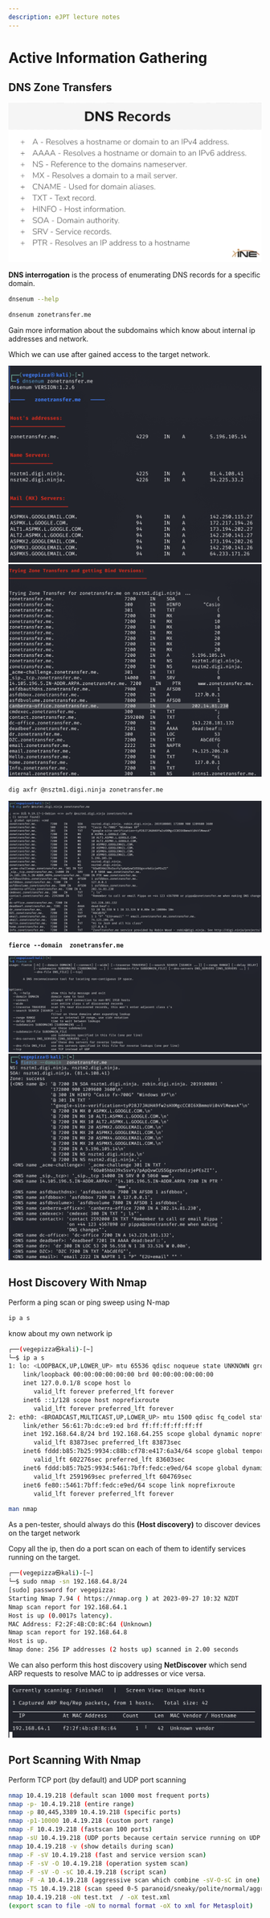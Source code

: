 ```yaml
---
description: eJPT lecture notes
---
```


# Active Information Gathering

## DNS Zone Transfers

![](<.gitbook/assets/image (17).png>)

**DNS interrogation** is the process of enumerating DNS records for a specific domain.

```bash
dnsenum --help
```

```bash
dnsenum zonetransfer.me
```

Gain more information about the subdomains which know about internal ip addresses and network.

Which we can use after gained access to the target network.&#x20;

![](<.gitbook/assets/image (9).png>)![](<.gitbook/assets/image (10).png>)

```bash
dig axfr @nsztm1.digi.ninja zonetransfer.me
```

![](<.gitbook/assets/image (11).png>)

<pre class="language-bash"><code class="lang-bash"><strong>fierce --domain  zonetransfer.me
</strong></code></pre>

![](<.gitbook/assets/image (12).png>)![](<.gitbook/assets/image (13).png>)

## Host Discovery With Nmap

Perform a ping scan or ping sweep using N-map

```bash
ip a s
```

know about my own network ip

```bash
┌──(vegepizza㉿kali)-[~]
└─$ ip a s  
1: lo: <LOOPBACK,UP,LOWER_UP> mtu 65536 qdisc noqueue state UNKNOWN group default qlen 1000
    link/loopback 00:00:00:00:00:00 brd 00:00:00:00:00:00
    inet 127.0.0.1/8 scope host lo
       valid_lft forever preferred_lft forever
    inet6 ::1/128 scope host noprefixroute 
       valid_lft forever preferred_lft forever
2: eth0: <BROADCAST,MULTICAST,UP,LOWER_UP> mtu 1500 qdisc fq_codel state UP group default qlen 1000
    link/ether 56:61:7b:dc:e9:ed brd ff:ff:ff:ff:ff:ff
    inet 192.168.64.8/24 brd 192.168.64.255 scope global dynamic noprefixroute eth0
       valid_lft 83873sec preferred_lft 83873sec
    inet6 fddd:b85:7b25:9934:c88b:cf78:e417:6a34/64 scope global temporary dynamic 
       valid_lft 602276sec preferred_lft 83603sec
    inet6 fddd:b85:7b25:9934:5461:7bff:fedc:e9ed/64 scope global dynamic mngtmpaddr noprefixroute 
       valid_lft 2591969sec preferred_lft 604769sec
    inet6 fe80::5461:7bff:fedc:e9ed/64 scope link noprefixroute 
       valid_lft forever preferred_lft forever
```

```bash
man nmap
```

As a pen-tester, should always do this **(Host discovery)** to discover devices on the target network

Copy all the ip, then do a port scan on each of them to identify services running on the target.

```bash
┌──(vegepizza㉿kali)-[~]
└─$ sudo nmap -sn 192.168.64.8/24
[sudo] password for vegepizza: 
Starting Nmap 7.94 ( https://nmap.org ) at 2023-09-27 10:32 NZDT
Nmap scan report for 192.168.64.1
Host is up (0.0017s latency).
MAC Address: F2:2F:4B:C0:8C:64 (Unknown)
Nmap scan report for 192.168.64.8
Host is up.
Nmap done: 256 IP addresses (2 hosts up) scanned in 2.00 seconds
```

We can also perform this host discovery using **NetDiscover** which send ARP requests to resolve MAC to ip addresses or vice versa.

![](<.gitbook/assets/image (16).png>)

## Port Scanning With Nmap

Perform TCP port (by default) and UDP port scanning

```bash
nmap 10.4.19.218 (default scan 1000 most frequent ports)
nmap -p- 10.4.19.218 (entire range)
nmap -p 80,445,3389 10.4.19.218 (specific ports)
nmap -p1-10000 10.4.19.218 (custom port range)
nmap -F 10.4.19.218 (fastscan 100 ports)
nmap -sU 10.4.19.218 (UDP ports because certain service running on UDP like DNS) 
nmap 10.4.19.218 -v (show details during scan)
nmap -F -sV 10.4.19.218 (fast and service version scan)
nmap -F -sV -O 10.4.19.218 (operation system scan)
nmap -F -sV -O -sC 10.4.19.218 (script scan)
nmap -F -A 10.4.19.218 (aggressive scan which combine -sV-O-sC in one)
nmap -T5 10.4.19.218 (scan speed 0-5 paranoid/sneaky/polite/normal/aggressive/insane)
nmap 10.4.19.218 -oN test.txt  / -oX test.xml
(export scan to file -oN to normal format -oX to xml for Metasploit)
```

